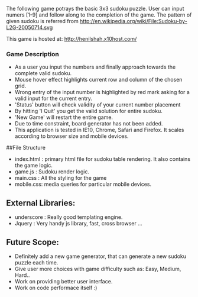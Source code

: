 The following game potrays the basic 3x3 sudoku puzzle. User can input numers [1-9] and follow along to the completion of the game. The pattern of given sudoku is referred from http://en.wikipedia.org/wiki/File:Sudoku-by-L2G-20050714.svg

This game is hosted at: http://henilshah.x10host.com/

### Game Description
- As a user you input the numbers and finally approach towards the complete valid sudoku.
- Mouse hover effect highlights current row and column of the chosen grid.
- Wrong entry of the input number is highlighted by red mark asking for a valid input for the current entry. 
- 'Status' button will check validity of your current number placement
- By hitting 'I Quit' you get the valid solution for entire sudoku.
- 'New Game' will restart the entire game.
- Due to time constraint, board generator has not been added. 
- This application is tested in IE10, Chrome, Safari and Firefox. It scales according to browser size and mobile devices.

##File Structure
- index.html : primary html file for sudoku table rendering. It also contains the game logic.
- game.js : Sudoku render logic.
- main.css : All the styling for the game
- mobile.css: media queries for particular mobile devices.


## External Libraries:
- underscore : Really good templating engine.
- Jquery : Very handy js library, fast, cross browser ...


## Future Scope:
- Definitely add a new game generator, that can generate a new sudoku puzzle each time.
- Give user more choices with game difficulty such as: Easy, Medium, Hard..
- Work on providing better user interface. 
- Work on code performace itself :)

